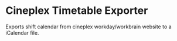 # Cineplex Timetable Exporter

Exports shift calendar from cineplex workday/workbrain website to a iCalendar file.